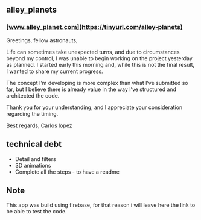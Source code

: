 ## alley_planets
### [www.alley_planet.com](https://tinyurl.com/alley-planets)

Greetings, fellow astronauts,

Life can sometimes take unexpected turns, and due to circumstances beyond my control, I was unable to begin working on the project yesterday as planned. I started early this morning and, while this is not the final result, I wanted to share my current progress.

The concept I’m developing is more complex than what I’ve submitted so far, but I believe there is already value in the way I’ve structured and architected the code.

Thank you for your understanding, and I appreciate your consideration regarding the timing.

Best regards,
Carlos lopez

## technical debt
- Detail and filters
- 3D animations
- Complete all the steps - to have a readme

## Note
This app was build using firebase, for that reason i will leave here the link to be able to test the code.